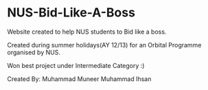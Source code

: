 NUS-Bid-Like-A-Boss
===================

Website created to help NUS students to Bid like a boss.

Created during summer holidays(AY 12/13) for an Orbital Programme organised by NUS.

Won best project under Intermediate Category :)

Created By:
Muhammad Muneer
Muhammad Ihsan